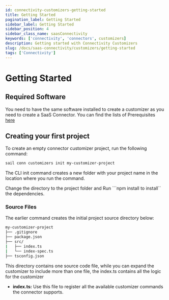 ```yaml
---
id: connectivity-customizers-getting-started
title: Getting Started
pagination_label: Getting Started
sidebar_label: Getting Started
sidebar_position: 4
sidebar_class_name: saasConnectivity
keywords: ['connectivity', 'connectors', customizers]
description: Getting started with Connectivity Customizers
slug: /docs/saas-connectivity/customizers/getting-started
tags: ['Connectivity']
---
```


# Getting Started

## Required Software

You need to have the same software installed to create a customizer as you need to create a SaaS Connector. You can find the lists of Prerequisites [here](../prerequisites) 

## Creating your first project

To create an empty connector customizer project, run the following command:

```bash
sail conn customizers init my-customizer-project
```


The CLI init command creates a new folder with your project name in the location where you run the command.

Change the directory to the project folder and Run ```npm install to install`` the dependencies.

### Source Files

The earlier command creates the initial project source directory below:

```bash
my-customizer-project
├── .gitignore
├── package.json
├── src/
|   ├── index.ts
|   └── index-spec.ts
├── tsconfig.json
```

This directory contains one source code file, while you can expand the customizer to include more than one file, the index.ts contains all the logic for the customizer

- **index.ts:** Use this file to register all the available customizer commands the connector supports.